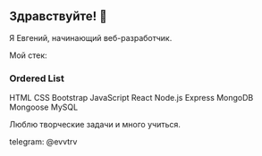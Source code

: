 ## Здравствуйте! 👋

Я Евгений, начинающий веб-разработчик.

Мой стек:
### Ordered List
HTML
CSS
Bootstrap
JavaScript
React
Node.js
Express
MongoDB
Mongoose
MySQL

Люблю творческие задачи и много учиться.

telegram: @evvtrv
